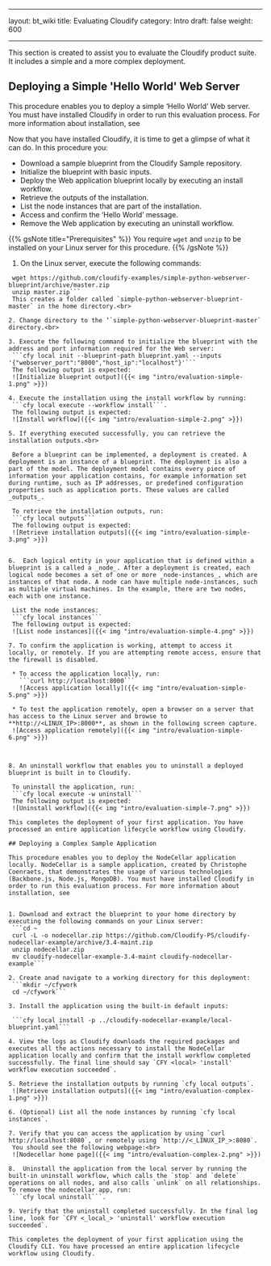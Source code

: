 ---layout: bt_wikititle: Evaluating Cloudifycategory: Introdraft: falseweight: 600---This section is created to assist you to evaluate the Cloudify product suite. It includes a simple and a more complex deployment.## Deploying a Simple 'Hello World' Web ServerThis procedure enables you to deploy a simple ‘Hello World’ Web server. You must have installed Cloudify in order to run this evaluation process. For more information about installation, see Now that you have installed Cloudify, it is time to get a glimpse of what it can do. In this procedure you:* Download a sample blueprint from the Cloudify Sample repository.* Initialize the blueprint with basic inputs.* Deploy the Web application blueprint locally by executing an install workflow.* Retrieve the outputs of the installation.* List the node instances that are part of the installation.* Access and confirm the ‘Hello World’ message.* Remove the Web application by executing an uninstall workflow.{{% gsNote title="Prerequisites" %}}You require `wget` and `unzip` to be installed on your Linux server for this procedure.{{% /gsNote %}}1. On the Linux server, execute the following commands:     ```cd ~      wget https://github.com/cloudify-examples/simple-python-webserver-blueprint/archive/master.zip      unzip master.zip```      This creates a folder called `simple-python-webserver-blueprint-master` in the home directory.<br>2. Change directory to the ‘`simple-python-webserver-blueprint-master` directory.<br>3. Execute the following command to initialize the blueprint with the address and port information required for the Web server:      ```cfy local init --blueprint-path blueprint.yaml --inputs '{"webserver_port":"8000","host_ip":"localhost"}'```      The following output is expected:      ![Initialize blueprint output]({{< img "intro/evaluation-simple-1.png" >}})4. Execute the installation using the install workflow by running:      ```cfy local execute --workflow install```.      The following output is expected:      ![Install workflow]({{< img "intro/evaluation-simple-2.png" >}})5. If everything executed successfully, you can retrieve the installation outputs.<br>   Before a blueprint can be implemented, a deployment is created. A deployment is an instance of a blueprint. The deployment is also a part of the model. The deployment model contains every piece of information your application contains, for example information set during runtime, such as IP addresses, or predefined configuration properties such as application ports. These values are called _outputs_.      To retrieve the installation outputs, run:      ```cfy local outputs```      The following output is expected:      ![Retrieve installation outputs]({{< img "intro/evaluation-simple-3.png" >}})6.  Each logical entity in your application that is defined within a blueprint is a called a _node_. After a deployment is created, each logical node becomes a set of one or more _node-instances_, which are instances of that node. A node can have multiple node-instances, such as multiple virtual machines. In the example, there are two nodes, each with one instance.      List the node instances:      ```cfy local instances```      The following output is expected:      ![List node instances]({{< img "intro/evaluation-simple-4.png" >}})7. To confirm the application is working, attempt to access it locally, or remotely. If you are attempting remote access, ensure that the firewall is disabled.         * To access the application locally, run:          ```curl http://localhost:8000```          ![Access application locally]({{< img "intro/evaluation-simple-5.png" >}})      * To test the application remotely, open a browser on a server that has access to the Linux server and browse to **http://<LINUX_IP>:8000**, as shown in the following screen capture.        ![Access application remotely]({{< img "intro/evaluation-simple-6.png" >}})8. An uninstall workflow that enables you to uninstall a deployed blueprint is built in to Cloudify.      To uninstall the application, run:      ```cfy local execute -w uninstall```      The following output is expected:      ![Uninstall workflow]({{< img "intro/evaluation-simple-7.png" >}})This completes the deployment of your first application. You have processed an entire application lifecycle workflow using Cloudify.## Deploying a Complex Sample ApplicationThis procedure enables you to deploy the NodeCellar application locally. NodeCellar is a sample application, created by Christophe Coenraets, that demonstrates the usage of various technologies (Backbone.js, Node.js, MongoDB). You must have installed Cloudify in order to run this evaluation process. For more information about installation, see 1. Download and extract the blueprint to your home directory by executing the following commands on your Linux server:      ```cd ~   curl -L -o nodecellar.zip https://github.com/Cloudify-PS/cloudify-nodecellar-example/archive/3.4-maint.zip      unzip nodecellar.zip      mv cloudify-nodecellar-example-3.4-maint cloudify-nodecellar-example```2. Create anad navigate to a working directory for this deployment:      ```mkdir ~/cfywork      cd ~/cfywork```3. Install the application using the built-in default inputs:      ```cfy local install -p ../cloudify-nodecellar-example/local-blueprint.yaml```4. View the logs as Cloudify downloads the required packages and executes all the actions necessary to install the NodeCellar application locally and confirm that the install workflow completed successfully. The final line should say `CFY <local> 'install' workflow execution succeeded`.5. Retrieve the installation outputs by running `cfy local outputs`.      ![Retrieve installation outputs]({{< img "intro/evaluation-complex-1.png" >}})6. (Optional) List all the node instances by running `cfy local instances`.7. Verify that you can access the application by using `curl http://localhost:8080`, or remotely using `http://<_LINUX_IP_>:8080`.      You should see the following webpage:<br>   ![Nodecellar home page]({{< img "intro/evaluation-complex-2.png" >}})8.  Uninstall the application from the local server by running the built-in uninstall workflow, which calls the `stop` and `delete` operations on all nodes, and also calls `unlink` on all relationships. To remove the nodecellar app, run:      ```cfy local uninstall```.9. Verify that the uninstall completed successfully. In the final log line, look for `CFY <_local_> 'uninstall' workflow execution succeeded`.This completes the deployment of your first application using the Cloudify CLI. You have processed an entire application lifecycle workflow using Cloudify.